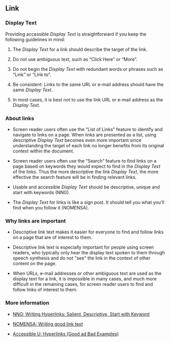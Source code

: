 ## Link

### Display Text

Providing accessible *Display Text* is straightforward if you keep the following guidelines in mind:

1. The *Display Text* for a link should describe the target of the link.

1. Do not use ambiguous text, such as “Click Here” or “More”.

1. Do not begin the *Display Text* with redundant words or phrases such as “Link” or “Link to”.

1. Be consistent: Links to the same URL or e-mail address should have the same *Display Text*.

1. In most cases, it is best not to use the link URL or e-mail address as the *Display Text*.

### About links

* Screen reader users often use the “List of Links” feature to identify and navigate to links on a page. When links are presented as a list,  using descriptive *Display Text* becomes even more important since understanding the target of each link no longer benefits from its original context within the document.

* Screen reader users often use the “Search” feature to find links on a page based on keywords they would expect to find in the *Display Text* of the links. Thus the more descriptive the link *Display Text*, the more effective the search feature will be in finding relevant links.

* Usable and accessible *Display Text* should be descriptive, unique and start with
keywords (NNG).

* The *Display Text* for links is like a sign post. It should tell you what
you’ll find when you follow it (NOMENSA).

### Why links are important

* Descriptive link text makes it easier for everyone to find and follow links
on a page that are of interest to them.

* Descriptive link text is especially important for people using screen
readers, who typically only hear the display text spoken to them through speech
synthesis and do not "see" the link in the context of other content on the page.

* When URLs, e-mail addresses or other ambiguous text are used as the display text for a link, it is impossible in many cases, and much more difficult in the remaining cases, for
screen reader users to find and follow links of interest to them.

### More information

* <a href="https://www.nngroup.com/articles/writing-links/" target="_resource">NNG: Writing Hyperlinks: Salient, Descriptive, Start with Keyword</a>

* <a href="https://www.nomensa.com/blog/2011/writing-good-link-text" target="_resource">NOMENSA: Writing good link text</a>

* <a href="http://accessibility.umn.edu/core-skills/hyperlinks" target="_resource">Accessible U: Hyperlinks (Good ad Bad Examples)</a>
